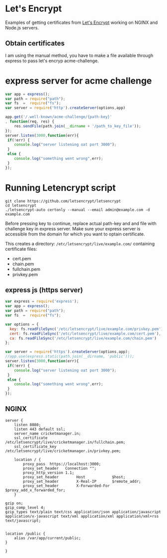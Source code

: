 # Let's Encrypt

Examples of getting certificates from [Let's Encrypt](https://letsencrypt.org/) working on NGINX and Node.js servers.

## Obtain certificates
I am using the manual method, you have to make a file available through express to pass let's encryp acme-challenge. 

# express server for acme challenge
```javascript
var app = express();
var path = require("path");
var fs  =  require("fs");
var server = require('http').createServer(options,app)

app.get('/.well-known/acme-challenge/{path-key}'
, function(req, res) {
    res.sendFile(path.join(__dirname + '/path_to_key_file'));
});
server.listen(3000,function(err){
 if(!err) {
 	console.log("server listening oat port 3000");
 }
 else {
 	console.log("something went wrong",err);
 }
});

```
# Running Letencrypt script
```shell
git clone https://github.com/letsencrypt/letsencrypt
cd letsencrypt
./letsencrypt-auto certonly --manual --email admin@example.com -d example.com
```
 Before pressing key to continue, replace actual path-key and and file with challenge key in express server.
 Make sure your express server is accessible from the domain for which you want to optain certificate.

This creates a directory: `/etc/letsencrypt/live/example.com/` containing certificate files:

- cert.pem
- chain.pem
- fullchain.pem
- privkey.pem

## express js (https server)

```javascript
var express = require('express');
var app = express();
var path = require("path");
var fs  =  require("fs");

var options = {
  key: fs.readFileSync('/etc/letsencrypt/live/example.com/privkey.pem'),
  cert: fs.readFileSync('/etc/letsencrypt/live/example.com/cert.pem'),
  ca: fs.readFileSync('/etc/letsencrypt/live/example.com/chain.pem')
};

var server = require('https').createServer(options,app);
//app.use(express.static(path.join(__dirname, 'public')));
server.listen(3000,function(err){
 if(!err) {
 	console.log("server listening oat port 3000");
 }
 else {
 	console.log("something went wrong",err);
 }
});

```

## NGINX
```Nginx
server {
    listen 8080;
    listen 443 default ssl;
    server_name cricketmanager.in;
    ssl_certificate      /etc/letsencrypt/live/cricketmanager.in/fullchain.pem;
    ssl_certificate_key  /etc/letsencrypt/live/cricketmanager.in/privkey.pem;
    
    location / {
        proxy_pass  https://localhost:3000;
        proxy_set_header   Connection "";
        proxy_http_version 1.1;
        proxy_set_header        Host            $host;
        proxy_set_header        X-Real-IP       $remote_addr;
        proxy_set_header        X-Forwarded-For $proxy_add_x_forwarded_for;
    }

gzip on;
gzip_comp_level 4;
gzip_types text/plain text/css application/json application/javascript application/x-javascript text/xml application/xml application/xml+rss text/javascript;


location /public {
    alias /var/app/current/public;
}

}


```
